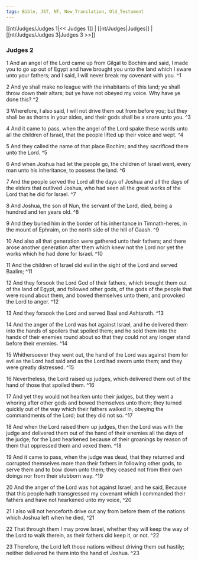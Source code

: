```yaml
---
tags: Bible, JST, NT, New_Translation, Old_Testament
---
```


[[nt/Judges/Judges 1|<< Judges 1]] | [[nt/Judges|Judges]] | [[nt/Judges/Judges 3|Judges 3 >>]]

### Judges 2

1 And an angel of the Lord came up from Gilgal to Bochim and said, I made you to go up out of Egypt and have brought you unto the land which I sware unto your fathers; and I said, I will never break my covenant with you.  ^1

2 And ye shall make no league with the inhabitants of this land; ye shall throw down their altars; but ye have not obeyed my voice. Why have ye done this?  ^2

3 Wherefore, I also said, I will not drive them out from before you; but they shall be as thorns in your sides, and their gods shall be a snare unto you.  ^3

4 And it came to pass, when the angel of the Lord spake these words unto all the children of Israel, that the people lifted up their voice and wept.  ^4

5 And they called the name of that place Bochim; and they sacrificed there unto the Lord.  ^5

6 And when Joshua had let the people go, the children of Israel went, every man unto his inheritance, to possess the land.  ^6

7 And the people served the Lord all the days of Joshua and all the days of the elders that outlived Joshua, who had seen all the great works of the Lord that he did for Israel.  ^7

8 And Joshua, the son of Nun, the servant of the Lord, died, being a hundred and ten years old.  ^8

9 And they buried him in the border of his inheritance in Timnath-heres, in the mount of Ephraim, on the north side of the hill of Gaash.  ^9

10 And also all that generation were gathered unto their fathers; and there arose another generation after them which knew not the Lord nor yet the works which he had done for Israel.  ^10

11 And the children of Israel did evil in the sight of the Lord and served Baalim;  ^11

12 And they forsook the Lord God of their fathers, which brought them out of the land of Egypt, and followed other gods, of the gods of the people that were round about them, and bowed themselves unto them, and provoked the Lord to anger.  ^12

13 And they forsook the Lord and served Baal and Ashtaroth.  ^13

14 And the anger of the Lord was hot against Israel, and he delivered them into the hands of spoilers that spoiled them; and he sold them into the hands of their enemies round about so that they could not any longer stand before their enemies.  ^14

15 Whithersoever they went out, the hand of the Lord was against them for evil as the Lord had said and as the Lord had sworn unto them; and they were greatly distressed.  ^15

16 Nevertheless, the Lord raised up judges, which delivered them out of the hand of those that spoiled them.  ^16

17 And yet they would not hearken unto their judges, but they went a whoring after other gods and bowed themselves unto them; they turned quickly out of the way which their fathers walked in, obeying the commandments of the Lord; but they did not so.  ^17

18 And when the Lord raised them up judges, then the Lord was with the judge and delivered them out of the hand of their enemies all the days of the judge; for the Lord hearkened because of their groanings by reason of them that oppressed them and vexed them.  ^18

19 And it came to pass, when the judge was dead, that they returned and corrupted themselves more than their fathers in following other gods, to serve them and to bow down unto them; they ceased not from their own doings nor from their stubborn way.  ^19

20 And the anger of the Lord was hot against Israel; and he said, Because that this people hath transgressed my covenant which I commanded their fathers and have not hearkened unto my voice,  ^20

21 I also will not henceforth drive out any from before them of the nations which Joshua left when he died,  ^21

22 That through them I may prove Israel, whether they will keep the way of the Lord to walk therein, as their fathers did keep it, or not.  ^22

23 Therefore, the Lord left those nations without driving them out hastily; neither delivered he them into the hand of Joshua.  ^23

 
